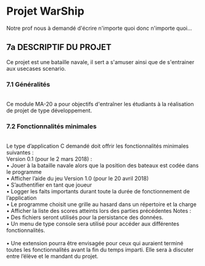 <h1>Projet WarShip</h1>
Notre prof nous à demandé d'écrire n'importe quoi donc n'importe quoi...
<h2>7a DESCRIPTIF DU PROJET</h2>
Ce projet est une bataille navale, il sert a s'amuser ainsi que de s'entrainer aux usecases scenario.
<br><h3>7.1	Généralités</h3>
<br>Ce module MA-20 a pour objectifs d'entraîner les étudiants à la réalisation de projet de type développement.
<br><h3>7.2	Fonctionnalités minimales</h3>
<br>Le type d’application C demandé doit offrir les fonctionnalités minimales suivantes :<br>
Version 0.1 (pour le 2 mars 2018) :
<br>•	Jouer à la bataille navale alors que la position des bateaux est codée dans le programme
<br>•	Afficher l’aide du jeu
Version 1.0 (pour le 20 avril 2018)
<br>•	S’authentifier en tant que joueur
<br>•	Logger les faits importants durant toute la durée de fonctionnement de l’application
<br>•	Le programme choisit une grille au hasard dans un répertoire et la charge 
<br>•	Afficher la liste des scores atteints lors des parties précédentes
Notes : 
<br>•	Des fichiers seront utilisés pour la persistance des données.
<br>•	Un menu de type console sera utilisé pour accéder aux différentes fonctionnalités.
<br><br>•	Une extension pourra être envisagée pour ceux qui auraient terminé toutes les fonctionnalités avant la fin du temps imparti. Elle sera à discuter entre l’élève et le mandant du projet.
